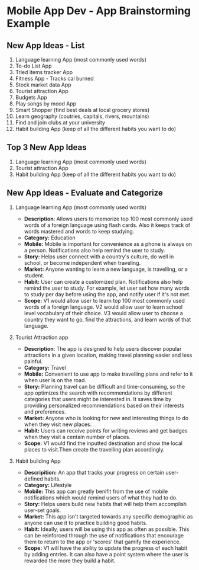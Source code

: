 Mobile App Dev - App Brainstorming Example
===

## New App Ideas - List
1. Language learning App (most commonly used words)
2. To-do List App
3. Tried items tracker App
4. Fitness App - Tracks cal burned
5. Stock market data App
6. Tourist attraction App
7. Budgets App
8. Play songs by mood App
9. Smart Shopper (find best deals at local grocery stores)
10. Learn geography (coutries, capitals, rivers, mountains)
11. Find and join clubs at your university
12. Habit building App (keep of all the different habits you want to do)

## Top 3 New App Ideas
1. Language learning App (most commonly used words)
2. Tourist attraction App
3. Habit building App (keep of all the different habits you want to do)

## New App Ideas - Evaluate and Categorize
1. Language learning App (most commonly used words)
   - **Description**: Allows users to memorize top 100 most commonly used words of a foreign language using flash cards. Also it keeps track of words mastered and words to keep studying.
   - **Category:** Education
   - **Mobile:** Mobile is important for convenience as a phone is always on a person. Notifications also help remind the user to study.
   - **Story:** Helps user connect with a country's culture, do well in school, or become independent when traveling. 
   - **Market:** Anyone wanting to learn a new language, is travelling, or a student.  
   - **Habit:** User can create a customized plan. Notifications also help remind the user to study. For example, let user set how many words to study per day before using the app, and notify user if it's not met.
   - **Scope:** V1 would allow user to learn top 100 most commonly used words of a foreign language. V2 would allow user to learn school level vocabulary of their choice. V3 would allow user to choose a country they want to go, find the attractions, and learn words of that language.


2. Tourist Attraction app
   - **Description**: The app is designed to help users discover popular attractions in a given location, making travel planning easier and less painful.
   - **Category:** Travel
   - **Mobile:** Convenient to use app to make travelling plans and refer to it when user is on the road.
   - **Story:** Planning travel can be difficult and time-consuming, so the app optimizes the search with recommendations by different categories that users might be interested in. It saves time by providing personalized recommendations based on their interests and preferences.
   - **Market:** Anyone who is looking for new and interesting things to do when they visit new places.
   - **Habit:** Users can receive points for writing reviews and get badges when they visit a centain number of places.
   - **Scope:** V1 would find the inputted destination and show the local places to visit.Then create the travelling plan accordingly.
   
3. Habit building App
    - **Descripition:** An app that tracks your progress on certain user-defined habits.
    - **Category:** Lifestyle
    - **Mobile:** This app can greatly benifit from the use of mobile notifications which would remind users of what they had to do.
   - **Story:** Helps users build new habits that will help them accomplish user-set goals.
   - **Market:** This app isn't targeted towards any specific demographic as anyone can use it to practice building good habits.
   - **Habit:** Ideally, users will be using this app as often as possible. This can be reinforced through the use of notifications that encourage them to return to the app or 'scores' that gamify the experience.
   - **Scope:** V1 will have the ability to update the progress of each habit by adding entries. It can also have a point system where the user is rewarded the more they build a habit.
